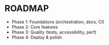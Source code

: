# ROADMAP
- Phase 1: Foundations (orchestration, docs, CI)
- Phase 2: Core features
- Phase 3: Quality (tests, accessibility, perf)
- Phase 4: Deploy & polish
